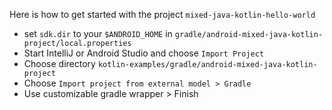 
Here is how to get started with the project `mixed-java-kotlin-hello-world`

- set `sdk.dir` to your `$ANDROID_HOME` in `gradle/android-mixed-java-kotlin-project/local.properties`
- Start IntelliJ or Android Studio and choose `Import Project` 
- Choose directory `kotlin-examples/gradle/android-mixed-java-kotlin-project`
- Choose `Import project from external model > Gradle`
- Use customizable gradle wrapper > Finish




